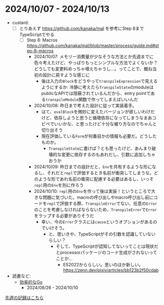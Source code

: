 # 2024/10/07 - 2024/10/13

- custard:
    - [ ] とりあえず <https://github.com/kanaka/mal> を参考にStep 8までTypeScriptでやる
        - [ ] Step 8: Macros <https://github.com/kanaka/mal/blob/master/process/guide.md#step-8-macros>
            - 2024/10/07: メモリー消費量が少なそうな方法とか先週までに色々考えたけど、やっぱりもっとシンプルな方法でよくないか？どうしても変更料めっちゃ増えちゃうし...。ってことで、概ね当初の設計に戻すような感じに
                - 後は入力の`Block`をどうやって`transpileExpression`で見えるようにするか: 冷静に考えたら`TranspileState`のmoduleはpublicなAPIでは隠蔽されているんだから、entry pointである`transpileModule`関数で作ってしまえばいいんだ
            - 2024/10/08: 昨日まで考えた設計に従って実装着手。
                - はて、`evalBlock`を微妙に変えたバージョンが欲しいわけだけど、依存しようと思うと循環依存になってしまうなまあコピペでいいかな、と思ったけど十分な被り方なのでちゃんと切り出そう
                - 現在評価している`Form`が何番目かの情報も必要だ。どうしたものか。
                    - `TranspileState`に書けば？とも思ったけど、あんまり破壊的な変更に依存するのもあれだし、引数に追加しちゃおうか
            - 2024/10/09: 昨日までの設計だと、`Env`を共有するような形になるし、それだと`repl`で評価するとき名前が衝突してしまうな。どのような形であれ名前の衝突に配慮する必要はあるし、いっそ`repl`用の`Env`を別に作ろう
            - 2024/10/10: `repl`用の`Env`を作って後は実装！というところで大きな問題に気づいた。macroの呼び出しやmacro呼び出し前にコードを`repl`で評価する際、`TranspileError`でない、任意の`Error`のことを考慮しなければならないため、`TranspileError`で`Error`をラップする必要がありそうだ
                - 幸い、今の`Error`クラスには`cause`というオプションがあるのでいけそう。
                    - と、思いきや、TypeScriptがその引数を認識していないらしい？
                        - そして、TypeScriptが認知してないってことは現状だとprocessorパッケージのコード生成がされないってことか...
                            - ES2022かららしい。思いのほか新しい。<https://zenn.dev/pixiv/articles/bb123b2f50cdab>
- 読書など:
    - [効率的なGo](https://www.oreilly.co.jp//books/9784814400539/)
        - 2024/08/26 - 2024/10/10

[先週の記録はこちら](https://github.com/igrep/daily-commits/blob/5d95cbe9ab769eb795a51a48a2e9b58b8880f38c/yesterday.md)
